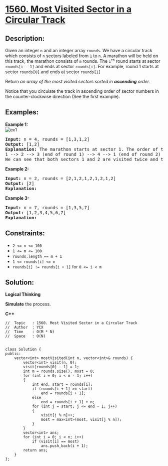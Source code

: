 # [1560. Most Visited Sector in a Circular Track](https://leetcode.com/problems/most-visited-sector-in-a-circular-track/)


## Description:

<p>Given an integer <code>n</code> and an integer array <code>rounds</code>. We have a circular track which consists of <code>n</code> sectors labeled from <code>1</code> to <code>n</code>. A marathon will be held on this track, the marathon consists of <code>m</code> rounds. The <code>i<sup>th</sup></code> round starts at sector <code>rounds[i - 1]</code> and ends at sector <code>rounds[i]</code>. For example, round 1 starts at sector <code>rounds[0]</code> and ends at sector <code>rounds[1]</code></p>

<p>Return <em>an array of the most visited sectors sorted in <strong>ascending</strong> order.</em></p>

<p>Notice that you circulate the track in ascending order of sector numbers in the counter-clockwise direction (See the first example).</p>


## Examples:

<strong>Example 1:</strong>
<br/>![ex1](https://assets.leetcode.com/uploads/2020/08/14/tmp.jpg)
<pre>
<strong>Input:</strong> n = 4, rounds = [1,3,1,2]
<strong>Output:</strong> [1,2]
<strong>Explanation:</strong> The marathon starts at sector 1. The order of the visited sectors is as follows:
1 --> 2 --> 3 (end of round 1) --> 4 --> 1 (end of round 2) --> 2 (end of round 3 and the marathon)
We can see that both sectors 1 and 2 are visited twice and they are the most visited sectors. Sectors 3 and 4 are visited only once.
</pre>

<strong>Example 2:</strong>
<pre>
<strong>Input:</strong> n = 2, rounds = [2,1,2,1,2,1,2,1,2]
<strong>Output:</strong> [2]
<strong>Explanation:</strong>
</pre>

<strong>Example 3:</strong>
<pre>
<strong>Input:</strong> n = 7, rounds = [1,3,5,7]
<strong>Output:</strong> [1,2,3,4,5,6,7]
<strong>Explanation:</strong> 
</pre>


## Constraints:

<ul>
    <li><code>2 &lt;= n &lt;= 100</code></li>
    <li><code>1 &lt;= m &lt;= 100</code></li>
    <li><code>rounds.length == m + 1</code></li>
    <li><code>1 &lt;= rounds[i] &lt;= n</code></li>
    <li><code>rounds[i] != rounds[i + 1]</code> for <code>0 &lt;= i &lt; m</code></li>
</ul>


## Solution:

<strong>Logical Thinking</strong>
<p><strong>Simulate</strong> the process.</p>


<strong>C++</strong>

```
//  Topic   : 1560. Most Visited Sector in a Circular Track
//  Author  : YCX
//  Time    : O(M * N)
//  Space   : O(N)


class Solution {
public:
    vector<int> mostVisited(int n, vector<int>& rounds) {
        vector<int> visit(n, 0);
        visit[rounds[0] - 1] = 1;
        int m = rounds.size(), most = 0;
        for (int i = 0; i < m - 1; i++)
        {
            int end, start = rounds[i];
            if (rounds[i + 1] >= start)
                end = rounds[i + 1];
            else
                end = rounds[i + 1] + n;
            for (int j = start; j <= end - 1; j++)
            {
                visit[j % n]++;
                most = max<int>(most, visit[j % n]);
            }
        }
        vector<int> ans;
        for (int i = 0; i < n; i++)
            if (visit[i] == most)
                ans.push_back(i + 1);
        return ans;
    }
};
```

